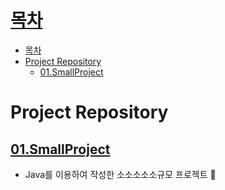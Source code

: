 # [목차](#목차)
- [목차](#목차)
- [Project Repository](#project-repository)
  - [01.SmallProject](#01smallproject)

# Project Repository

## [01.SmallProject](01.SmallProject) 
- Java를 이용하여 작성한 소소소소소규모 프로젝트 🤗

